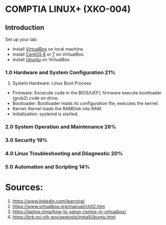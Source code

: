 # COMPTIA LINUX+ (XKO-004)

## Introduction
Set up your lab:
* Install [VirtualBox](https://www.virtualbox.org/manual/ch02.html) on local machine.
* Install [CentOS 8](https://linuxhint.com/install_centos8_virtualbox/) or [7]() on VirtualBox.
* Install [Ubuntu](https://brb.nci.nih.gov/seqtools/installUbuntu.html) on VirtualBox.

### 1.0 Hardware and System Configuration 21%

1. System Hardware: Linux Boot Process
  * Firmware: Excecute code in the BIOS/UEFI; firmware execute bootloader (grub2) code on drive.
  * Bootloader: Bootloader reads its configuration file; executes the kernel.
  * Kernel: Kernel loads the RAMDisk into RAM.
  * Initialization: systemd is started.

### 2.0 System Operation and Maintenance 26%



### 3.0 Security 19%



### 4.0 Linux Troubleshooting and Diiagnostic 20%




### 5.0 Automation and Scripting 14%



# Sources:

1. https://www.linkedin.com/learning/
2. https://www.virtualbox.org/manual/ch02.htm
3. https://laptop.ninja/how-to-setup-centos-in-virtualbox/
4. https://brb.nci.nih.gov/seqtools/installUbuntu.html
